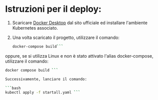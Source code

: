 # Istruzioni per il deploy:

1. Scaricare [Docker Desktop](https://www.docker.com/products/docker-desktop) dal sito ufficiale ed installare l'ambiente Kubernetes associato.

2. Una volta scaricato il progetto, utilizzare il comando:
   ```bash
   docker-compose build```
oppure, se si utilizza Linux e non è stato attivato l'alias docker-compose, utilizzare il comando:

```bash
docker compose build ```

Successivamente, lanciare il comando:

```bash
kubectl apply -f startall.yaml ```

